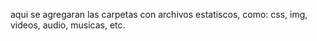 aqui se agregaran las carpetas con archivos estatiscos, como: css, img, videos, audio, musicas, etc.
